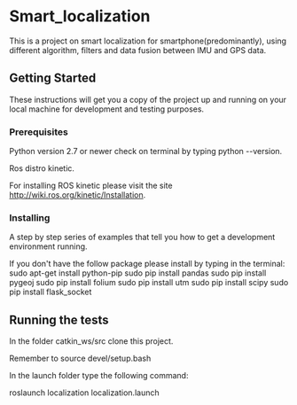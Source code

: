 # Smart_localization
This is a project on smart localization for smartphone(predominantly),
using different algorithm, filters and  data fusion between IMU and GPS data.

## Getting Started

These instructions will get you a copy of the project up and running on your local machine for development and testing purposes. 

### Prerequisites

Python version 2.7 or newer check on terminal by typing python --version.

Ros distro kinetic.

For installing ROS kinetic please visit the site http://wiki.ros.org/kinetic/Installation.


### Installing

A step by step series of examples that tell you how to get a development environment running.

If you don't have the follow package please install by typing in the terminal:
 sudo apt-get install python-pip
 sudo pip install pandas
 sudo pip install pygeoj
 sudo pip install folium
 sudo pip install utm
 sudo pip install scipy
 sudo pip install flask_socket
 
## Running the tests

In the folder catkin_ws/src clone this project.

Remember to source devel/setup.bash

In the launch folder type the following command:

roslaunch localization localization.launch








 






